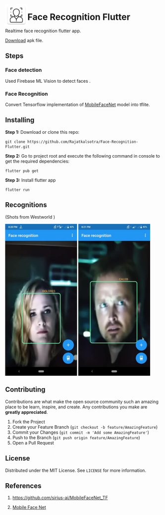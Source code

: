 <img src="/android/app/src/main/res/mipmap-hdpi/ic_launcher.png" align="left"
     alt="Face recognition">
# Face Recognition Flutter

Realtime face recognition flutter app.

 [Download](https://github.com/Rajatkalsotra/Face-Recognition-with-Flutter/raw/master/Face%20Recognition.apk) apk file.

## Steps

### Face detection

Used Firebase ML Vision to detect faces .

### Face Recognition

Convert Tensorflow implementation of [MobileFaceNet](https://github.com/sirius-ai/MobileFaceNet_TF) model into tflite.

## Installing

**Step 1:** Download or clone this repo:

```
git clone https://github.com/Rajatkalsotra/Face-Recognition-Flutter.git
```

**Step 2:** Go to project root and execute the following command in console to get the required dependencies: 

```
flutter pub get 
```

**Step 3:** Install flutter app

```
flutter run 
```

## Recognitions

(Shots from Westworld )

<p float="left">
  <img src="images/rec1.jpg" width="46% height="100" />
  <img src="images/rec2.jpg" width="46%" /> 
</p>

## Contributing

Contributions are what make the open source community such an amazing place to be learn, inspire, and create. Any contributions you make are **greatly appreciated**.

1. Fork the Project
2. Create your Feature Branch (`git checkout -b feature/AmazingFeature`)
3. Commit your Changes (`git commit -m 'Add some AmazingFeature'`)
4. Push to the Branch (`git push origin feature/AmazingFeature`)
5. Open a Pull Request

## License

Distributed under the MIT License. See `LICENSE` for more information.

## References

1. <https://github.com/sirius-ai/MobileFaceNet_TF>

2. [Mobile Face Net](https://arxiv.org/ftp/arxiv/papers/1804/1804.07573.pdf)
